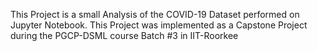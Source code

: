 This Project is a small Analysis of the COVID-19 Dataset performed on Jupyter Notebook.
This Project was implemented as a Capstone Project during the PGCP-DSML course Batch #3 in IIT-Roorkee
